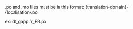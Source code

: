 .po and .mo files must be in this format:
{translation-domain}-{localisation}.po

ex:
dt_gapp.fr_FR.po
